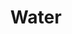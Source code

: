 ---
ee_id_thing: '4445'
site: '1'
type: '2'
inv_num: 2018-010
url: 2018-010-water
title: Water
year: '2018'
display_year: '2018'
medium: Digitally knitted carpet
dims: 433.07 x 275.5 in
pitch: ''
ps: ''
live_url: ''
related: ''
youtube: ''
related_code: ''
imgs: difference-engine-2018-06-db-lg--1Pd9.jpg
subheading: ''
download: ''
add_credit: ''
commission: ''
layout: things-i-made
---